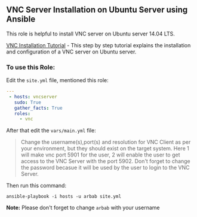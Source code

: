 VNC Server Installation on Ubuntu Server using Ansible
--------
This role is helpful to install VNC server on Ubuntu server 14.04 LTS.

[VNC Installation Tutorial] - This step by step tutorial explains the installation and configuration of a VNC server on Ubuntu server.

### To use this Role:

Edit the `site.yml` file, mentioned this role:

```yaml
---
 - hosts: vncserver
   sudo: True
   gather_facts: True
   roles:
     - vnc
``` 
After that edit the `vars/main.yml` file:

> Change the username(s),port(s) and resolution for VNC Client as per your environment, but they should exist on the target system.
> Here 1 will make vnc port 5901 for the user, 2 will enable the user to get access to the VNC Server with the port 5902.
> Don't forget to change the password becasue it will be used by the user to login to the VNC Server.


Then run this command:

```
ansible-playbook -i hosts -u arbab site.yml
```
**Note:** Please don't forget to change `arbab` with your username

[VNC Installation Tutorial]:https://rbgeek.wordpress.com/2012/06/25/how-to-install-vnc-server-on-ubuntu-server-12-04/
